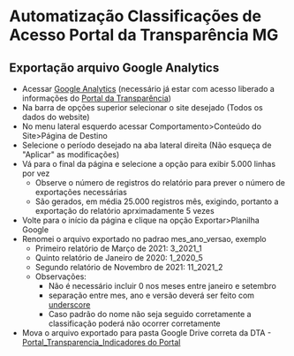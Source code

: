 # Automatização Classificações de Acesso Portal da Transparência MG

## Exportação arquivo Google Analytics
- Acessar [Google Analytics](https://analytics.google.com/) (necessário já estar com acesso liberado a informações do [Portal da Transparência](http://www.transparencia.mg.gov.br/))
- Na barra de opções superior selecionar o site desejado (Todos os dados do website)
- No menu lateral esquerdo acessar Comportamento>Conteúdo do Site>Página de Destino
- Selecione o período desejado na aba lateral direita (Não esqueça de "Aplicar" as modificações)
- Vá para o final da página e selecione a opção para exibir 5.000 linhas por vez
  - Observe o número de registros do relatório para prever o número de exportações necessárias
  - São gerados, em média 25.000 registros mês, exigindo, portanto a exportação do relatório aprximadamente 5 vezes
- Volte para o início da página e clique na opção Exportar>Planilha Google
- Renomei o arquivo exportado no padrao mes_ano_versao, exemplo
  - Primeiro relatório de Março de 2021: 3_2021_1
  - Quinto relatório de Janeiro de 2020: 1_2020_5
  - Segundo relatório de Novembro de 2021: 11_2021_2
  - Observações:
    - Não é necessário incluir 0 nos meses entre janeiro e setembro
    - separação entre mes, ano e versão deverá ser feito com [underscore](https://pt.wikipedia.org/wiki/Sublinhado)
    - Caso padrão do nome não seja seguido corretamente a classificação poderá não ocorrer corretamente
- Mova o arquivo exportado para pasta Google Drive correta da DTA - [Portal_Transparencia_Indicadores do Portal](https://drive.google.com/drive/folders/15KuJy3qSzsi9fVAsxrnCmlr_TNUR6iyG?usp=sharing)



